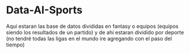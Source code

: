 # Data-AI-Sports
Aquí estaran las base de datos divididas en fantasy o equipos (equipos siendo los resultados de un partido) y de ahí estaran dividido por deporte (no tendré todas las ligas en el mundo ire agregando con el paso del tiempo)
